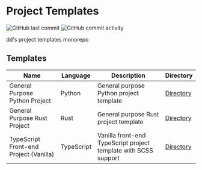 Project Templates
=================
![GitHub last commit](https://img.shields.io/github/last-commit/ddnomad/templates)
![GitHub commit activity](https://img.shields.io/github/commit-activity/w/ddnomad/templates)

dd's project templates monorepo

Templates
---------

| Name | Language | Description | Directory |
| ---- | -------- | ----------- | --------- |
| General Purpose Python Project | Python | General purpose Python project template | [Directory](./templates/python/general_purpose_project/) |
| General Purpose Rust Project | Rust | General purpose Rust project template | [Directory](./templates/rust/general_purpose_project/) |
| TypeScript Front-end Project (Vanilla) | TypeScript | Vanilla front-end TypeScript project template with SCSS support | [Directory](./templates/typescript/frontend_vanilla_project/) |
